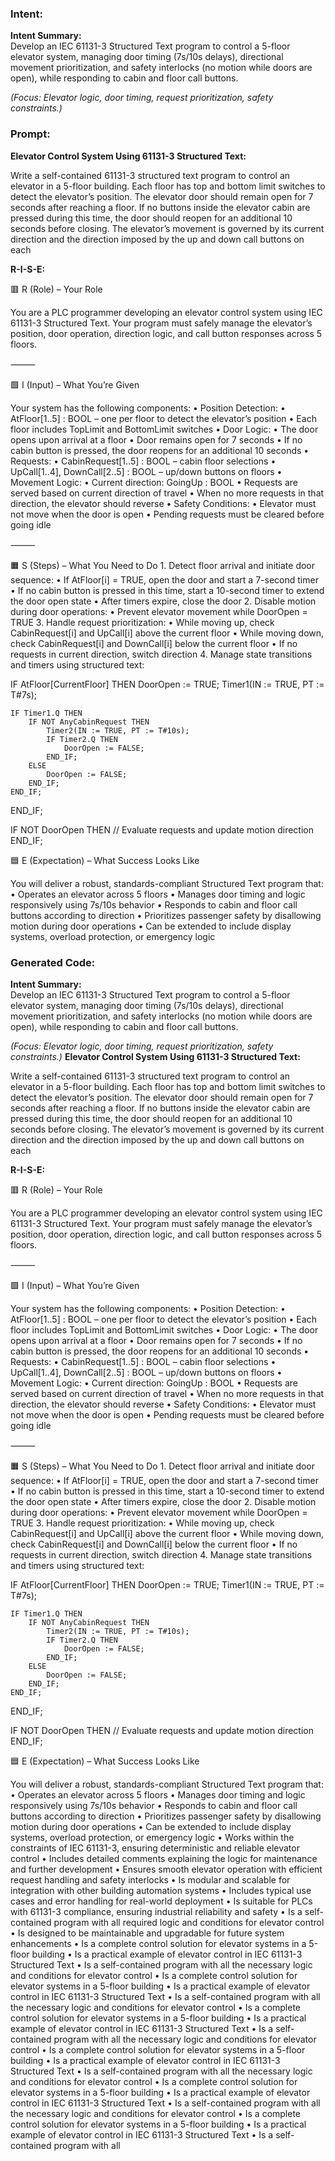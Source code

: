 ### Intent:
**Intent Summary:**  
Develop an IEC 61131-3 Structured Text program to control a 5-floor elevator system, managing door timing (7s/10s delays), directional movement prioritization, and safety interlocks (no motion while doors are open), while responding to cabin and floor call buttons.  

*(Focus: Elevator logic, door timing, request prioritization, safety constraints.)*

### Prompt:
**Elevator Control System Using 61131-3 Structured Text:**

Write a self-contained 61131-3 structured text program to control an elevator in a 5-floor building. Each floor has top and bottom limit switches to detect the elevator’s position. The elevator door should remain open for 7 seconds after reaching a floor. If no buttons inside the elevator cabin are pressed during this time, the door should reopen for an additional 10 seconds before closing. The elevator’s movement is governed by its current direction and the direction imposed by the up and down call buttons on each

**R-I-S-E:**

🟥 R (Role) – Your Role

You are a PLC programmer developing an elevator control system using IEC 61131-3 Structured Text. Your program must safely manage the elevator’s position, door operation, direction logic, and call button responses across 5 floors.

⸻

🟩 I (Input) – What You’re Given

Your system has the following components:
	•	Position Detection:
	•	AtFloor[1..5] : BOOL – one per floor to detect the elevator’s position
	•	Each floor includes TopLimit and BottomLimit switches
	•	Door Logic:
	•	The door opens upon arrival at a floor
	•	Door remains open for 7 seconds
	•	If no cabin button is pressed, the door reopens for an additional 10 seconds
	•	Requests:
	•	CabinRequest[1..5] : BOOL – cabin floor selections
	•	UpCall[1..4], DownCall[2..5] : BOOL – up/down buttons on floors
	•	Movement Logic:
	•	Current direction: GoingUp : BOOL
	•	Requests are served based on current direction of travel
	•	When no more requests in that direction, the elevator should reverse
	•	Safety Conditions:
	•	Elevator must not move when the door is open
	•	Pending requests must be cleared before going idle

⸻

🟧 S (Steps) – What You Need to Do
	1.	Detect floor arrival and initiate door sequence:
	•	If AtFloor[i] = TRUE, open the door and start a 7-second timer
	•	If no cabin button is pressed in this time, start a 10-second timer to extend the door open state
	•	After timers expire, close the door
	2.	Disable motion during door operations:
	•	Prevent elevator movement while DoorOpen = TRUE
	3.	Handle request prioritization:
	•	While moving up, check CabinRequest[i] and UpCall[i] above the current floor
	•	While moving down, check CabinRequest[i] and DownCall[i] below the current floor
	•	If no requests in current direction, switch direction
	4.	Manage state transitions and timers using structured text:

 IF AtFloor[CurrentFloor] THEN
    DoorOpen := TRUE;
    Timer1(IN := TRUE, PT := T#7s);
    
    IF Timer1.Q THEN
        IF NOT AnyCabinRequest THEN
            Timer2(IN := TRUE, PT := T#10s);
            IF Timer2.Q THEN
                DoorOpen := FALSE;
            END_IF;
        ELSE
            DoorOpen := FALSE;
        END_IF;
    END_IF;
END_IF;

IF NOT DoorOpen THEN
    // Evaluate requests and update motion direction
END_IF;

🟦 E (Expectation) – What Success Looks Like

You will deliver a robust, standards-compliant Structured Text program that:
	•	Operates an elevator across 5 floors
	•	Manages door timing and logic responsively using 7s/10s behavior
	•	Responds to cabin and floor call buttons according to direction
	•	Prioritizes passenger safety by disallowing motion during door operations
	•	Can be extended to include display systems, overload protection, or emergency logic

### Generated Code:
**Intent Summary:**  
Develop an IEC 61131-3 Structured Text program to control a 5-floor elevator system, managing door timing (7s/10s delays), directional movement prioritization, and safety interlocks (no motion while doors are open), while responding to cabin and floor call buttons.  

*(Focus: Elevator logic, door timing, request prioritization, safety constraints.)*
**Elevator Control System Using 61131-3 Structured Text:**

Write a self-contained 61131-3 structured text program to control an elevator in a 5-floor building. Each floor has top and bottom limit switches to detect the elevator’s position. The elevator door should remain open for 7 seconds after reaching a floor. If no buttons inside the elevator cabin are pressed during this time, the door should reopen for an additional 10 seconds before closing. The elevator’s movement is governed by its current direction and the direction imposed by the up and down call buttons on each

**R-I-S-E:**

🟥 R (Role) – Your Role

You are a PLC programmer developing an elevator control system using IEC 61131-3 Structured Text. Your program must safely manage the elevator’s position, door operation, direction logic, and call button responses across 5 floors.

⸻

🟩 I (Input) – What You’re Given

Your system has the following components:
	•	Position Detection:
	•	AtFloor[1..5] : BOOL – one per floor to detect the elevator’s position
	•	Each floor includes TopLimit and BottomLimit switches
	•	Door Logic:
	•	The door opens upon arrival at a floor
	•	Door remains open for 7 seconds
	•	If no cabin button is pressed, the door reopens for an additional 10 seconds
	•	Requests:
	•	CabinRequest[1..5] : BOOL – cabin floor selections
	•	UpCall[1..4], DownCall[2..5] : BOOL – up/down buttons on floors
	•	Movement Logic:
	•	Current direction: GoingUp : BOOL
	•	Requests are served based on current direction of travel
	•	When no more requests in that direction, the elevator should reverse
	•	Safety Conditions:
	•	Elevator must not move when the door is open
	•	Pending requests must be cleared before going idle

⸻

🟧 S (Steps) – What You Need to Do
	1.	Detect floor arrival and initiate door sequence:
	•	If AtFloor[i] = TRUE, open the door and start a 7-second timer
	•	If no cabin button is pressed in this time, start a 10-second timer to extend the door open state
	•	After timers expire, close the door
	2.	Disable motion during door operations:
	•	Prevent elevator movement while DoorOpen = TRUE
	3.	Handle request prioritization:
	•	While moving up, check CabinRequest[i] and UpCall[i] above the current floor
	•	While moving down, check CabinRequest[i] and DownCall[i] below the current floor
	•	If no requests in current direction, switch direction
	4.	Manage state transitions and timers using structured text:

 IF AtFloor[CurrentFloor] THEN
    DoorOpen := TRUE;
    Timer1(IN := TRUE, PT := T#7s);
    
    IF Timer1.Q THEN
        IF NOT AnyCabinRequest THEN
            Timer2(IN := TRUE, PT := T#10s);
            IF Timer2.Q THEN
                DoorOpen := FALSE;
            END_IF;
        ELSE
            DoorOpen := FALSE;
        END_IF;
    END_IF;
END_IF;

IF NOT DoorOpen THEN
    // Evaluate requests and update motion direction
END_IF;

🟦 E (Expectation) – What Success Looks Like

You will deliver a robust, standards-compliant Structured Text program that:
	•	Operates an elevator across 5 floors
	•	Manages door timing and logic responsively using 7s/10s behavior
	•	Responds to cabin and floor call buttons according to direction
	•	Prioritizes passenger safety by disallowing motion during door operations
	•	Can be extended to include display systems, overload protection, or emergency logic
	•	Works within the constraints of IEC 61131-3, ensuring deterministic and reliable elevator control
	•	Includes detailed comments explaining the logic for maintenance and further development
	•	Ensures smooth elevator operation with efficient request handling and safety interlocks
	•	Is modular and scalable for integration with other building automation systems
	•	Includes typical use cases and error handling for real-world deployment
	•	Is suitable for PLCs with 61131-3 compliance, ensuring industrial reliability and safety
	•	Is a self-contained program with all required logic and conditions for elevator control
	•	Is designed to be maintainable and upgradable for future system enhancements
	•	Is a complete control solution for elevator systems in a 5-floor building
	•	Is a practical example of elevator control in IEC 61131-3 Structured Text
	•	Is a self-contained program with all the necessary logic and conditions for elevator control
	•	Is a complete control solution for elevator systems in a 5-floor building
	•	Is a practical example of elevator control in IEC 61131-3 Structured Text
	•	Is a self-contained program with all the necessary logic and conditions for elevator control
	•	Is a complete control solution for elevator systems in a 5-floor building
	•	Is a practical example of elevator control in IEC 61131-3 Structured Text
	•	Is a self-contained program with all the necessary logic and conditions for elevator control
	•	Is a complete control solution for elevator systems in a 5-floor building
	•	Is a practical example of elevator control in IEC 61131-3 Structured Text
	•	Is a self-contained program with all the necessary logic and conditions for elevator control
	•	Is a complete control solution for elevator systems in a 5-floor building
	•	Is a practical example of elevator control in IEC 61131-3 Structured Text
	•	Is a self-contained program with all the necessary logic and conditions for elevator control
	•	Is a complete control solution for elevator systems in a 5-floor building
	•	Is a practical example of elevator control in IEC 61131-3 Structured Text
	•	Is a self-contained program with all
